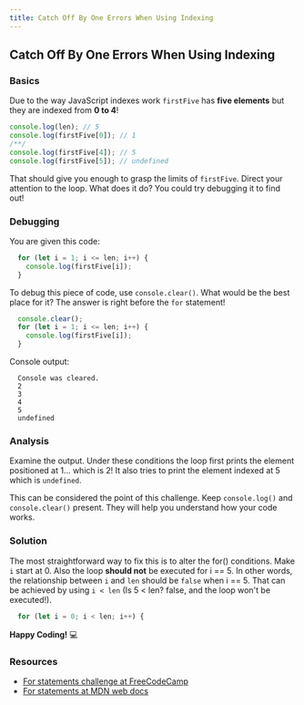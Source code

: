 ```yaml
---
title: Catch Off By One Errors When Using Indexing
---
```

## Catch Off By One Errors When Using Indexing

### Basics

Due to the way JavaScript indexes work `firstFive` has **five elements** but they are indexed from **0 to 4**!
```javascript
console.log(len); // 5
console.log(firstFive[0]); // 1
/**/
console.log(firstFive[4]); // 5
console.log(firstFive[5]); // undefined
```
That should give you enough to grasp the limits of `firstFive`. Direct your attention to the loop. What does it do? You could try debugging it to find out!

### Debugging

You are given this code:
```javascript
  for (let i = 1; i <= len; i++) {
    console.log(firstFive[i]);
  }
```
To debug this piece of code, use `console.clear()`. What would be the best place for it? The answer is right before the `for` statement!
```javascript
  console.clear();
  for (let i = 1; i <= len; i++) {
    console.log(firstFive[i]);
  }
```
Console output:
```text
  Console was cleared.
  2
  3
  4
  5
  undefined
```
### Analysis
Examine the output. Under these conditions the loop first prints the element positioned at 1... which is 2! It also tries to print the element indexed at 5 which is `undefined`.

This can be considered the point of this challenge. Keep `console.log()` and `console.clear()` present. They will help you understand how your code works.
### Solution
The most straightforward way to fix this is to alter the for() conditions.
Make `i` start at 0. Also the loop **should not** be executed for i == 5. In other words, the relationship between `i` and `len` should be `false` when i == 5. That can be achieved by using `i < len` (Is 5 < len? false, and the loop won't be executed!).
```javascript
  for (let i = 0; i < len; i++) {
```
**Happy Coding!** :computer:
### Resources
- [For statements challenge at FreeCodeCamp](https://learn.freecodecamp.org/javascript-algorithms-and-data-structures/basic-javascript/iterate-with-javascript-for-loops)
- [For statements at MDN web docs](https://developer.mozilla.org/en-US/docs/Web/JavaScript/Guide/Loops_and_iteration#for_statement)
